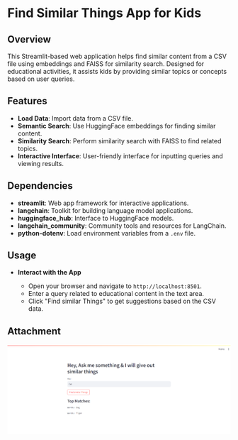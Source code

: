 # Find Similar Things App for Kids

## Overview

This Streamlit-based web application helps find similar content from a CSV file using embeddings and FAISS for similarity search. Designed for educational activities, it assists kids by providing similar topics or concepts based on user queries.

## Features

- **Load Data**: Import data from a CSV file.
- **Semantic Search**: Use HuggingFace embeddings for finding similar content.
- **Similarity Search**: Perform similarity search with FAISS to find related topics.
- **Interactive Interface**: User-friendly interface for inputting queries and viewing results.

## Dependencies

- **streamlit**: Web app framework for interactive applications.
- **langchain**: Toolkit for building language model applications.
- **huggingface_hub**: Interface to HuggingFace models.
- **langchain_community**: Community tools and resources for LangChain.
- **python-dotenv**: Load environment variables from a `.env` file.

## Usage

- **Interact with the App**

    - Open your browser and navigate to `http://localhost:8501`.
    - Enter a query related to educational content in the text area.
    - Click "Find similar Things" to get suggestions based on the CSV data.

## Attachment

![alt text](image.png)